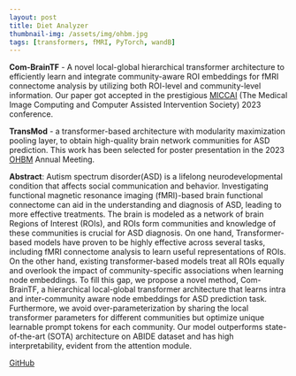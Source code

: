 ```yaml
---
layout: post
title: Diet Analyzer
thumbnail-img: /assets/img/ohbm.jpg
tags: [transformers, fMRI, PyTorch, wandB]
---
```


<b>Com-BrainTF</b> - A novel local-global hierarchical transformer architecture to efficiently learn and integrate community-aware ROI embeddings for fMRI connectome analysis by utilizing both ROI-level and community-level information. Our paper got accepted in the prestigious [MICCAI](https://conferences.miccai.org/2023/en/) (The Medical Image Computing and Computer Assisted Intervention Society) 2023 conference.

<b>TransMod</b> - a transformer-based architecture with modularity maximization pooling layer, to obtain high-quality brain network communities for ASD prediction. This work has been selected for poster presentation in the 2023 [OHBM](https://www.humanbrainmapping.org/i4a/pages/index.cfm?pageid=4114) Annual Meeting.

**Abstract**: Autism spectrum disorder(ASD) is a lifelong neurodevelopmental condition that affects social communication and behavior. Investigating functional magnetic resonance imaging (fMRI)-based  brain functional connectome can aid in the understanding and diagnosis of ASD, leading to more effective treatments. The brain is modeled as a network of brain Regions of Interest (ROIs), and ROIs form communities and knowledge of these communities is crucial for ASD diagnosis. On one hand, Transformer-based models have proven to be highly effective across several tasks, including fMRI connectome analysis to learn useful representations of ROIs. On the other hand, existing transformer-based models treat all ROIs equally and overlook the impact of community-specific associations when learning node embeddings. To fill this gap, we propose a novel method, Com-BrainTF, a hierarchical local-global transformer architecture that learns intra and inter-community aware node embeddings for ASD prediction task. Furthermore, we avoid over-parameterization by sharing the local transformer parameters for different communities but optimize unique learnable prompt tokens for each community. Our model outperforms state-of-the-art (SOTA) architecture on ABIDE dataset and has high interpretability, evident from the attention module.

[GitHub](https://github.com/AnushreeBannadabhavi/Com-BrainTF)
